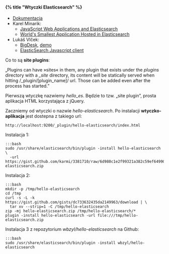 #### {% title "Wtyczki Elasticsearch" %}

* [Dokumentacja](http://www.elasticsearch.org/guide/en/elasticsearch/reference/current/modules-plugins.html)
* Karel Minarik:
  - [JavaScript Web Applications and Elasticsearch](http://www.elasticsearch.org/tutorials/javascript-web-applications-and-elasticsearch/)
  - [World's Smallest Application Hosted in Elasticsearch](https://gist.github.com/karmi/3381710/)
* Lukáš Vlček:
  - [BigDesk](https://github.com/lukas-vlcek/bigdesk), [demo](http://bigdesk.org/)
  - [ElasticSearch Javascript client](https://github.com/lukas-vlcek/elasticsearch-js)

Co to są **site plugins**:

„Plugins can have »sites« in them, any plugin that exists under the
*plugins* directory with a *_site* directory, its content will be
statically served when hitting
    /_plugin/[plugin_name]/
url. Those can be added even after the process has started.”

Pierwszą wtyczkę nazwiemy *hello_es*. Będzie to tzw. „site plugin”,
prosta aplikacja HTML korzystająca z jQuery.

Zaczniemy od wtyczki o nazwie *hello-elasticsearch*. Po instalacji
**wtyczko-aplikacja** jest dostepna z takiego url:

    http://localhost:9200/_plugin/hello-elasticsearch/index.html

Instalacja 1:

    :::bash
    sudo /usr/share/elasticsearch/bin/plugin -install hello-elasticsearch \
      -url https://gist.github.com/karmi/3381710/raw/6d980c1e2f99321a382c59ef649902a0d60ea3f1/hello-elasticsearch.zip

Instalacja 2:

    :::bash
    mkdir -p /tmp/hello-elasticsearch
    cd /tmp
    curl -s -L -k https://gist.github.com/gists/dc733632435da2149963/download | \
      tar xv --strip=1 -C /tmp/hello-elasticsearch
    zip -mj hello-elasticsearch.zip /tmp/hello-elasticsearch/*
    plugin -install hello-elasticsearch -url file:///tmp/hello-elasticsearch.zip

Instalacja 3 z repozytorium *wbzyl/hello-elasticsearch* na Github:

    :::bash
    sudo /usr/share/elasticsearch/bin/plugin -install wbzyl/hello-elasticsearch
